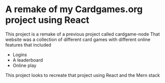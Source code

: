 # A remake of my Cardgames.org project using React

This project is a remake of a previous project called cardgame-node
That website was a collection of different card games with different online features that included

- Logins
- A leaderboard
- Online play

This project looks to recreate that project using React and the Mern stack
